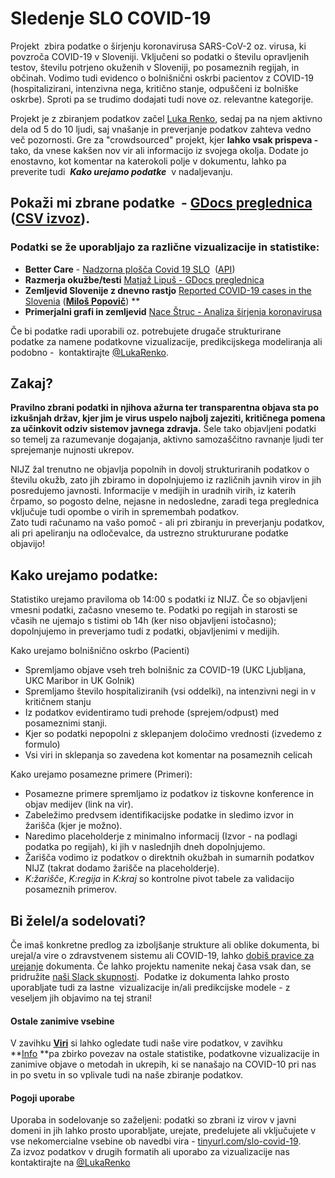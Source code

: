 # **Sledenje SLO COVID-19**

Projekt  zbira podatke o širjenju koronavirusa SARS-CoV-2 oz. virusa, ki povzroča COVID-19 v Sloveniji. Vključeni so podatki o številu opravljenih testov, številu potrjeno okuženih v Sloveniji, po posameznih regijah, in občinah. Vodimo tudi evidenco o bolnišnični oskrbi pacientov z COVID-19 (hospitalizirani, intenzivna nega, kritično stanje, odpuščeni iz bolniške oskrbe). Sproti pa se trudimo dodajati tudi nove oz. relevantne kategorije.

Projekt je z zbiranjem podatkov začel [Luka Renko](https://twitter.com/LukaRenko), sedaj pa na njem aktivno dela od 5 do 10 ljudi, saj vnašanje in preverjanje podatkov zahteva vedno več pozornosti. Gre za "crowdsourced" projekt, kjer **lahko vsak prispeva -** tako, da vnese kakšen nov vir ali informacijo iz svojega okolja. Dodate jo enostavno, kot komentar na katerokoli polje v dokumentu, lahko pa preverite tudi  **_Kako urejamo podatke_**  v nadaljevanju. 

## Pokaži mi zbrane podatke  - [GDocs preglednica](https://docs.google.com/spreadsheets/d/1N1qLMoWyi3WFGhIpPFzKsFmVE0IwNP3elb_c18t2DwY/edit#gid=0)   ([CSV izvoz](https://github.com/overlordtm/COVID19.si/tree/master/data)).

### Podatki se že uporabljajo za različne vizualizacije in statistike: 

*   **Better Care** - [Nadzorna plošča Covid 19 SLO](https://app.powerbi.com/view?r=eyJrIjoiMWE2NGNmZWMtMjcxZC00MzkxLWIyMTUtYjExYjI2YTg4NzA0IiwidCI6IjkxMGYyNzY0LWEyZGItNGM2Mi04OGM0LWE1ZTcwYzMzNjVjNCIsImMiOjl9%C2%A0)  ([API](https://bettercare365-my.sharepoint.com/:x:/g/personal/emilp_better_care/EeZA7U_tdFpPjftMy3X2_koBrgpHfQKQvtQMRXPmQakFNw?rtime=eJWxRL3J10g))
*   **Razmerja okužbe/testi** [Matjaž Lipuš - GDocs preglednica](https://docs.google.com/spreadsheets/d/1o9DE8PEXvEOZ0yz02JsUGNhWGx2Q11Ncq2uaY-rE-QY/edit#gid=0)
*   **Zemljevid Slovenije z dnevno rastjo** [Reported COVID-19 cases in the Slovenia](http://milosp.info/maps/interactive/covid19svn/covid19svn.html) (**[Miloš Popovič](https://twitter.com/milos_agathon?lang=en)**) ** 
*   **Primerjalni grafi in zemljevid** [Nace Štruc - Analiza širjenja koronavirusa](https://www.alpaka.si/koronavirus/)

Če bi podatke radi uporabili oz. potrebujete drugače strukturirane podatke za namene podatkovne vizualizacije, predikcijskega modeliranja ali podobno -  kontaktirajte [@LukaRenko](https://twitter.com/lukarenko).

## Zakaj?

**Pravilno zbrani podatki in njihova ažurna ter transparentna objava sta po izkušnjah držav, kjer jim je virus uspelo najbolj zajeziti, kritičnega pomena za učinkovit odziv sistemov javnega zdravja.** Šele tako objavljeni podatki so temelj za razumevanje dogajanja, aktivno samozaščitno ravnanje ljudi ter sprejemanje nujnosti ukrepov. 

NIJZ žal trenutno ne objavlja popolnih in dovolj strukturiranih podatkov o številu okužb, zato jih zbiramo in dopolnjujemo iz različnih javnih virov in jih posredujemo javnosti. Informacije v medijih in uradnih virih, iz katerih črpamo, so pogosto delne, nejasne in nedosledne, zaradi tega preglednica vključuje tudi opombe o virih in spremembah podatkov.  
Zato tudi računamo na vašo pomoč - ali pri zbiranju in preverjanju podatkov, ali pri apeliranju na odločevalce, da ustrezno struktururane podatke objavijo! 

## Kako urejamo podatke:

Statistiko urejamo praviloma ob 14:00 s podatki iz NIJZ. Če so objavljeni vmesni podatki, začasno vnesemo te. Podatki po regijah in starosti se včasih ne ujemajo s tistimi ob 14h (ker niso objavljeni istočasno); dopolnjujemo in preverjamo tudi z podatki, objavljenimi v medijih. 

Kako urejamo bolnišnično oskrbo (Pacienti)

* Spremljamo objave vseh treh bolnišnic za COVID-19 (UKC Ljubljana, UKC Maribor in UK Golnik)
* Spremljamo število hospitaliziranih (vsi oddelki), na intenzivni negi in v kritičnem stanju
* Iz podatkov evidentiramo tudi prehode (sprejem/odpust) med posameznimi stanji.
* Kjer so podatki nepopolni z sklepanjem določimo vrednosti (izvedemo z formulo) 
* Vsi viri in sklepanja so zavedena kot komentar na posameznih celicah

Kako urejamo posamezne primere (Primeri):

*   Posamezne primere spremljamo iz podatkov iz tiskovne konference in objav medijev (link na vir).
*   Zabeležimo predvsem identifikacijske podatke in sledimo izvor in žarišča (kjer je možno).
*   Naredimo placeholderje z minimalno informacij (Izvor - na podlagi podatka po regijah), ki jih v naslednjih dneh dopolnjujemo.
*   Žarišča vodimo iz podatkov o direktnih okužbah in sumarnih podatkov NIJZ (takrat dodamo žarišče na placeholderje).
*   _K:žarišče_, _K:regija_ in _K:kraj_ so kontrolne pivot tabele za validacijo posameznih primerov.

## Bi želel/a sodelovati? 

Če imaš konkretne predlog za izboljšanje strukture ali oblike dokumenta, bi urejal/a vire o zdravstvenem sistemu ali COVID-19, lahko [dobiš pravice za urejanje](javascript:void(location.href='mailto:'+String.fromCharCode(108,117,107,97,46,114,101,110,107,111,64,103,109,97,105,108,46,99,111,109)+'?subject=SLO-Covid-19%20-%20urejanje%2Fpredlog&body=Predlagam%2C%20da...%20')) dokumenta. Če lahko projektu namenite nekaj časa vsak dan, se pridružite [naši Slack skupnosti](http://slo-covid-19.slack.com).  Podatke iz dokumenta lahko prosto uporabljate tudi za lastne  vizualizacije in/ali predikcijske modele - z veseljem jih objavimo na tej strani!

#### Ostale zanimive vsebine

V zavihku [**Viri**](https://docs.google.com/spreadsheets/d/1N1qLMoWyi3WFGhIpPFzKsFmVE0IwNP3elb_c18t2DwY/edit#gid=328677411) si lahko ogledate tudi naše vire podatkov, v zavihku **[Info](https://docs.google.com/spreadsheets/d/1N1qLMoWyi3WFGhIpPFzKsFmVE0IwNP3elb_c18t2DwY/edit#gid=702553602) **pa zbirko povezav na ostale statistike, podatkovne vizualizacije in zanimive objave o metodah in ukrepih, ki se nanašajo na COVID-10 pri nas in po svetu in so vplivale tudi na naše zbiranje podatkov. 

#### Pogoji uporabe

Uporaba in sodelovanje so zaželjeni: podatki so zbrani iz virov v javni domeni in jih lahko prosto uporabljate, urejate, predelujete ali vključujete v vse nekomercialne vsebine ob navedbi vira - [tinyurl.com/slo-covid-19](http://tinyurl.com/slo-covid-19).  
Za izvoz podatkov v drugih formatih ali uporabo za vizualizacije nas kontaktirajte na [@LukaRenko](https://twitter.com/lukarenko)
